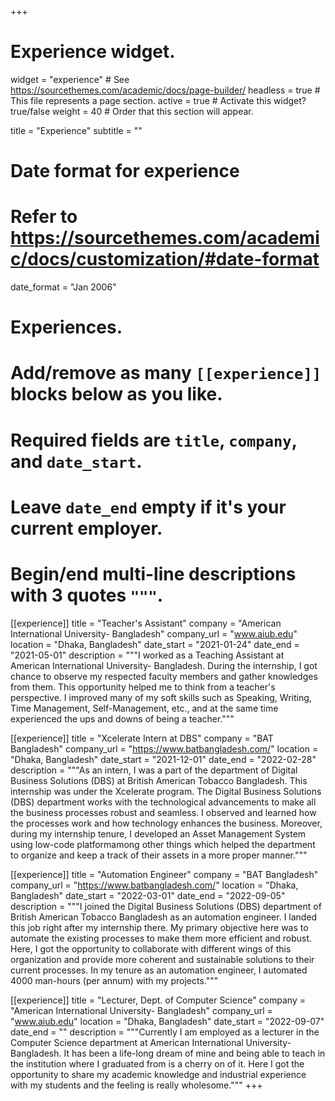 +++
# Experience widget.
widget = "experience"  # See https://sourcethemes.com/academic/docs/page-builder/
headless = true  # This file represents a page section.
active = true  # Activate this widget? true/false
weight = 40  # Order that this section will appear.

title = "Experience"
subtitle = ""

# Date format for experience
#   Refer to https://sourcethemes.com/academic/docs/customization/#date-format
date_format = "Jan 2006"

# Experiences.
#   Add/remove as many `[[experience]]` blocks below as you like.
#   Required fields are `title`, `company`, and `date_start`.
#   Leave `date_end` empty if it's your current employer.
#   Begin/end multi-line descriptions with 3 quotes `"""`.
[[experience]]
  title = "Teacher's Assistant"
  company = "American International University- Bangladesh"
  company_url = "www.aiub.edu"
  location = "Dhaka, Bangladesh"
  date_start = "2021-01-24"
  date_end = "2021-05-01"
  description = """I worked as a Teaching Assistant at American International University- Bangladesh. During the internship, I got chance to observe my respected faculty members and gather knowledges from them. This opportunity helped me to think from a teacher's perspective. I improved many of my soft skills such as Speaking, Writing, Time Management, Self-Management, etc., and at the same time experienced the ups and downs of being a teacher."""

[[experience]]
  title = "Xcelerate Intern at DBS"
  company = "BAT Bangladesh"
  company_url = "https://www.batbangladesh.com/"
  location = "Dhaka, Bangladesh"
  date_start = "2021-12-01"
  date_end = "2022-02-28"
  description = """As an intern, I was a part of the department of Digital Business Solutions (DBS) at British American Tobacco Bangladesh. This internship was under the Xcelerate program. The Digital Business Solutions (DBS) department works with the technological advancements to make all the business processes robust and seamless. I observed and learned how the processes work and how technology enhances the business. Moreover, during my internship tenure, I developed an Asset Management System using low-code platformamong other things which helped the department to organize and keep a track of their assets in a more proper manner."""

[[experience]]
  title = "Automation Engineer"
  company = "BAT Bangladesh"
  company_url = "https://www.batbangladesh.com/"
  location = "Dhaka, Bangladesh"
  date_start = "2022-03-01"
  date_end = "2022-09-05"
  description = """I joined the Digital Business Solutions (DBS) department of British American Tobacco Bangladesh as an automation engineer. I landed this job right after my internship there. My primary objective here was to automate the existing processes to make them more efficient and robust. Here, I got the opportunity to collaborate with different wings of this organization and provide more coherent and sustainable solutions to their current processes. In my tenure as an automation engineer, I automated 4000 man-hours (per annum) with my projects."""
  
  [[experience]]
  title = "Lecturer, Dept. of Computer Science"
  company = "American International University- Bangladesh"
  company_url = "www.aiub.edu"
  location = "Dhaka, Bangladesh"
  date_start = "2022-09-07"
  date_end = ""
  description = """Currently I am employed as a lecturer in the Computer Science department at American International University- Bangladesh. It has been a life-long dream of mine and being able to teach in the institution where I graduated from is a cherry on of it. Here I got the opportunity to share my academic knowledge and industrial experience with my students and the feeling is really wholesome."""
+++

